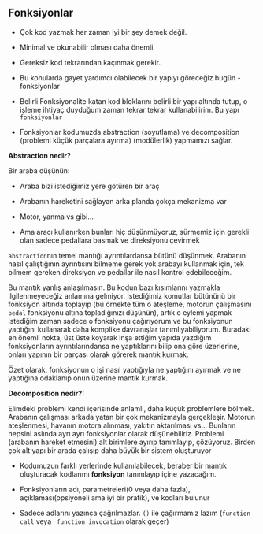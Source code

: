 ## Fonksiyonlar

* Çok kod yazmak her zaman iyi bir şey demek değil. 
* Minimal ve okunabilir olması daha önemli.
* Gereksiz kod tekrarından kaçınmak gerekir.
* Bu konularda gayet yardımcı olabilecek bir yapıyı göreceğiz bugün - fonksiyonlar

* Belirli Fonksiyonalite katan kod bloklarını belirli bir yapı altında tutup, o işleme ihtiyaç duyduğum zaman tekrar tekrar kullanabilirim. Bu yapı `fonksiyonlar`

* Fonksiyonlar kodumuzda abstraction (soyutlama) ve decomposition (problemi küçük parçalara ayırma) (modülerlik) yapmamızı sağlar. 

**Abstraction nedir?**

Bir araba düşünün:

* Araba bizi istediğimiz yere götüren bir araç
* Arabanın hareketini sağlayan arka planda çokça mekanizma var
* Motor, yanma vs gibi...

* Ama aracı kullanırken bunları hiç düşünmüyoruz, sürmemiz için gerekli olan sadece pedallara basmak ve direksiyonu çevirmek


`abstraction`nın temel mantığı ayrıntılardansa bütünü düşünmek. Arabanın nasıl çalıştığının ayrıntısını bilmeme gerek yok arabayı kullanmak için, tek bilmem gereken direksiyon ve pedallar ile nasıl kontrol edebileceğim.

Bu mantık yanlış anlaşılmasın. Bu kodun bazı kısımlarını yazmakla ilgilenmeyeceğiz anlamına gelmiyor. İstediğimiz komutlar bütününü bir fonksiyon altında toplayıp (bu örnekte tüm o ateşleme, motorun çalışmasını `pedal` fonksiyonu altına topladığınızı düşünün), artık o eylemi yapmak istediğim zaman sadece o fonksiyonu çağırıyorum ve bu fonksiyonun yaptığını kullanarak daha komplike davranışlar tanımlıyabiliyorum. Buradaki en önemli nokta, üst üste koyarak inşa ettiğim yapıda yazdığım fonksiyonların ayrıntılarındansa ne yaptıklarını bilip ona göre üzerlerine, onları yapının bir parçası olarak görerek mantık kurmak.

Özet olarak: fonksiyonun o işi nasıl yaptığıyla ne yaptığını ayırmak ve ne yaptığına odaklanıp onun üzerine mantık kurmak.

**Decomposition nedir?:**

Elimdeki problemi kendi içerisinde anlamlı, daha küçük problemlere bölmek. Arabanın çalışması arkada yatan bir çok mekanizmayla gerçekleşir. Motorun ateşlenmesi, havanın motora alınması, yakıtın aktarılması vs... Bunların hepsini aslında ayrı ayrı fonksiyonlar olarak düşünebiliriz. Problemi (arabanın hareket etmesini) alt birimlere ayırıp tanımlayıp, çözüyoruz. Birden çok alt yapı bir arada çalışıp daha büyük bir sistem oluşturuyor

* Kodumuzun farklı yerlerinde kullanılabilecek, beraber bir mantık oluşturacak kodlarımı **fonksiyon** tanımlayıp içine yazacağım. 

* Fonksiyonların adı, parametreleri(0 veya daha fazla), açıklaması(opsiyoneli ama iyi bir pratik), ve kodları bulunur

* Sadece adlarını yazınca çağrılmazlar. `()` ile çağırmamız lazım (`function call` veya ` function invocation` olarak geçer)